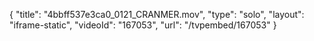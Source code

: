{
    "title": "4bbff537e3ca0_0121_CRANMER.mov",
    "type": "solo",
    "layout": "iframe-static",
    "videoId": "167053",
    "url": "\/tvpembed\/167053"
}